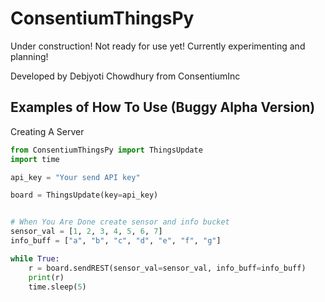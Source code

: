 # ConsentiumThingsPy

Under construction! Not ready for use yet! Currently experimenting and planning!

Developed by Debjyoti Chowdhury from ConsentiumInc

## Examples of How To Use (Buggy Alpha Version)

Creating A Server

```python
from ConsentiumThingsPy import ThingsUpdate
import time

api_key = "Your send API key"

board = ThingsUpdate(key=api_key)


# When You Are Done create sensor and info bucket
sensor_val = [1, 2, 3, 4, 5, 6, 7]
info_buff = ["a", "b", "c", "d", "e", "f", "g"]

while True:
    r = board.sendREST(sensor_val=sensor_val, info_buff=info_buff)
    print(r)
    time.sleep(5)
```
